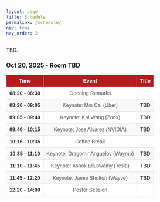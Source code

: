 ```yaml
---
layout: page
title: Schedule
permalink: /schedule/
nav: true
nav_order: 2
---
```

<style>
  table {
    width: 100%;
    border-collapse: collapse;
    font-family: Arial, sans-serif;
    font-size: 14px;
  }

  thead {
    background-color: #b71c1c;
    color: white;
    text-align: center;
  }

  th, td {
    border: 1px solid #ddd;
    padding: 8px;
    text-align: center;
  }

  tbody tr:nth-child(even) {
    background-color: #f9f9f9;
  }

  tbody tr:nth-child(odd) {
    background-color: #fff;
  }

  tbody tr:hover {
    background-color: #f1f1f1;
  }

  .time {
    font-weight: bold;
    color: #333;
  }

  .event {
    color: #555;
  }

  .highlight-red {
    background-color: #fce8e6;
  }
</style>

TBD.

### Oct 20, 2025 - Room TBD

<table>
  <thead>
    <tr>
      <th>Time</th>
      <th>Event</th>
      <th>Title</th>
    </tr>
  </thead>
  <tbody>
    <tr>
      <td class="time">08:20 - 08:30</td>
      <td class="event">Opening Remarks</td>
    </tr>
    <tr >
      <td class="time">08:30 - 09:05</td>
      <td class="event">Keynote: Min Cai (Uber)</td>
      <td class="title">TBD</td>
    </tr>
    <tr >
      <td class="time">09:05 - 09:40</td>
      <td class="event">Keynote: Kai Wang (Zoox)</td>
      <td class="title">TBD</td>
    </tr>
    <tr >
      <td class="time">09:40 - 10:15</td>
      <td class="event">Keynote: Jose Alvarez (NVIDIA)</td>
      <td class="title">TBD</td>
    </tr>
    <tr >
      <td class="time">10:15 - 10:35</td>
      <td class="event">Coffee Break</td>
    </tr>
    <tr >
      <td class="time">10:35 - 11:10</td>
      <td class="event">Keynote: Dragomir Anguelov (Waymo)</td>
      <td class="title">TBD</td>
    </tr>
    <tr >
      <td class="time">11:10 - 11:45</td>
      <td class="event">Keynote: Ashok Elluswamy (Tesla)</td>
      <td class="title">TBD</td>
    </tr>
    <tr >
      <td class="time">11:45 - 12:20</td>
      <td class="event">Keynote: Jamie Shotton (Wayve)</td>
      <td class="title">TBD</td>
    </tr>
    <tr>
      <td class="time">12:20 - 14:00</td>
      <td class="event">Poster Session</td>
      <td class="title"></td>
    </tr>
  </tbody>
</table>

<br>

<!-- #### Poster Session Details:
- **Location:** TBD  
- **Poster Boards:** #110 – #122  
- **Time:** 12:20 PM – 02:00 PM   -->
